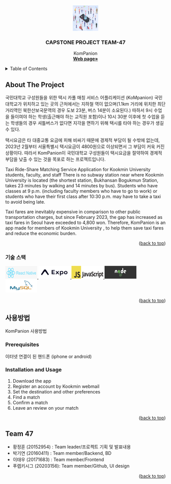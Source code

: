 <!-- Improved compatibility of back to top link: See: https://github.com/othneildrew/Best-README-Template/pull/73 -->
<a name="readme-top"></a>
<!--
*** Thanks for checking out the Best-README-Template. If you have a suggestion
*** that would make this better, please fork the repo and create a pull request
*** or simply open an issue with the tag "enhancement".
*** Don't forget to give the project a star!
*** Thanks again! Now go create something AMAZING! :D
-->



<!-- PROJECT SHIELDS -->
<!--
*** I'm using markdown "reference style" links for readability.
*** Reference links are enclosed in brackets [ ] instead of parentheses ( ).
*** See the bottom of this document for the declaration of the reference variables
*** for contributors-url, forks-url, etc. This is an optional, concise syntax you may use.
*** https://www.markdownguide.org/basic-syntax/#reference-style-links
-->



<!-- PROJECT LOGO -->
<br />
<div align="center">
  <a href="https://github.com/kookmin-sw/capstone-2023-47">
    <img src="assets/img/header-bg.jpg" alt="Logo" width="80" height="80">
  </a>

<h3 align="center">CAPSTONE PROJECT TEAM-47 </h3>

  <p align="center">
    KomPanion
    <br />
    <a href="https://kookmin-sw.github.io/capstone-2023-47/"><strong>Web page»</strong></a>
    <br />
  </p>
</div>



<!-- TABLE OF CONTENTS -->
<details>
  <summary>Table of Contents</summary>
  <ol>
    <li>
      <a href="#about-the-project">About The Project</a>
      <ul>
        <li><a href="#built-with">Built With</a></li>
      </ul>
    </li>
    <li>
      <a href="#getting-started">Getting Started</a>
      <ul>
        <li><a href="#prerequisites">Prerequisites</a></li>
        <li><a href="#installation">Installation</a></li>
      </ul>
    </li>
    <li><a href="#ourTeam">Our Team</a></li>
  </ol>
</details>



<!-- ABOUT THE PROJECT -->
## About The Project

   국민대학교 구성원들을 위한 택시 카풀 매칭 서비스 어플리케이션 (KoMpanion)
 국민대학교가 위치하고 있는 곳의 근처에서는 지하철 역이 없으며(1.1km 거리에 위치한 최단거리역인 북한산보국문역의 경우 도보 23분, 버스 14분이 소요된다.) 따하서 9시 수업을 들이여야 하는 학생(출근해야 하는 교직원 포함)이나 10시 30분 이후에 첫 수업을 듣는 학생들의 경우 셔틀버스가 없다면 지각을 면하기 위해 택시를 타야 하는 경우가 생길 수 있다.

   택시요금은 타 대중교통 요금에 피해 비싸기 때문에 경제적 부담이 될 수밖에 없는데, 2023년 2월부터 서울특별시 택시요금이 4800원으로 이상되면서 그 부담이 커욱 커진 상황이다.
  따라서 KomPanion이 국민대학교 구성원들이 택시요금을 절약하여 경제적 부담을 낮출 수 있는 것을 목포로 하는 프로젝트입니다.

   Taxi Ride-Share Matching Service Application for Kookmin University students, faculty, and staff
  There is no subway station near where Kookmin University is located (the shortest station, Bukhansan Bogukmun Station, takes 23 minutes by walking and 14 minutes by bus). Students who have classes at 9 p.m. (including faculty members who have to go to work) or students who have their first class after 10:30 p.m. may have to take a taxi to avoid being late.

   Taxi fares are inevitably expensive in comparison to other public transportation charges, but since February 2023, the gap has increased as taxi fares in Seoul have exceeded to 4,800 won. Therefore, KomPanion is an app made for members of Kookmin University , to help them save taxi fares and reduce the economic burden.
  
 

<p align="right">(<a href="#readme-top">back to top</a>)</p>



### 기술 스택

<div align="left">
  <a href="https://reactnative.dev/">
    <img src="assets/img/logos/react.png" alt="Logo" width="100" height="40">
  </a>

  <a href="https://expo.dev/">
    <img src="assets/img/logos/expo.png" alt="Logo" width="100" height="40">
  </a>

  <a href="https://www.javascript.com/">
    <img src="assets/img/logos/java.png" alt="Logo" width="100" height="40">
  </a>

  <a href="https://nodejs.org/en">
    <img src="assets/img/logos/node.png" alt="Logo" width="100" height="40">
  </a>

  <a href="https://www.mysql.com/">
    <img src="assets/img/logos/sql.png" alt="Logo" width="100" height="40">
  </a>

<p align="right">(<a href="#readme-top">back to top</a>)</p>



<!-- GETTING STARTED -->
## 사용방법
KomPanion 사용방법
### Prerequisites

이터넷 연결이 된 핸드폰 (iphone or android)

### Installation and Usage

1. Download the app
2. Register an account by Kookmin webmail
3. Set the destination and other preferences
4. Find a match
5. Confirm a match
6. Leave an review on your match

<p align="right">(<a href="#readme-top">back to top</a>)</p>


## Team 47
 - 황정훈 (20152954)   : Team leader/프로켁트 기획 및 발표내용
 - 박기연 (20160411)   : Team member/Backend, BD
 - 이태우 (20171683)   : Team member/Frontend
 - 푸렙키시그 (20203156): Team member/Github, UI design





<p align="right">(<a href="#readme-top">back to top</a>)</p>





